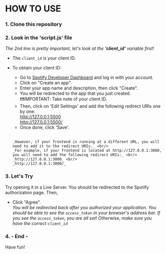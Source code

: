 # HOW TO USE
### 1. Clone this repository

### 2. Look in the 'script.js' file
_The 2nd line is pretty important, let's look at the ***'client_id'*** variable first!_
- The `client_id` is your client ID. 
- To obtain your client ID: 
    - Go to [Spotify Developer Dashboard](https://developer.spotify.com/dashboard/) and log in with your account.
    - Click on "Create an app".
    - Enter your app name and description, then click "Create".
    - You will be redirected to the app that you just created. <br/>
    ❗️❗️❗️IMPORTANT: Take note of your client ID.
    - Then, click on 'Edit Settings' and add the following redirect URIs one by one: <br/>
        http://127.0.0.1:5500 <br/>
        http://127.0.0.1:5500/
    - Once done, click 'Save'.
    <br/>
    
      _However, if your frontend is running at a different URL, you will need to add it to the redirect URIs._ <br/>
      _For example, if your frontend is located at http://127.0.0.1:3000, you will need to add the following redirect URIs:_ <br/>
      _http://127.0.0.1:3000_ <br/>
      _http://127.0.0.1:3000/_
        
### 3. Let's Try
Try opening it in a Live Server. You should be redirected to the Spotify authorization page. Then, <br/>
- Click "Agree". <br/>
_You will be redirected back after you authorized your application._
_You should be able to see the `access_token` in your browser's address bar._
_If you see the `access_token`, you are all set! Otherwise, make sure you have the correct `client_id`_

### 4. - End -
Have fun!
